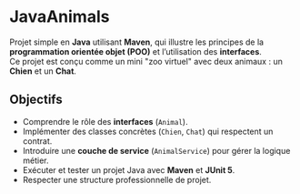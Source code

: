 # JavaAnimals

Projet simple en **Java** utilisant **Maven**, qui illustre les principes de la **programmation orientée objet (POO)** et l’utilisation des **interfaces**.  
Ce projet est conçu comme un mini "zoo virtuel" avec deux animaux : un **Chien** et un **Chat**.


## Objectifs
- Comprendre le rôle des **interfaces** (`Animal`).
- Implémenter des classes concrètes (`Chien`, `Chat`) qui respectent un contrat.
- Introduire une **couche de service** (`AnimalService`) pour gérer la logique métier.
- Exécuter et tester un projet Java avec **Maven** et **JUnit 5**.
- Respecter une structure professionnelle de projet.


